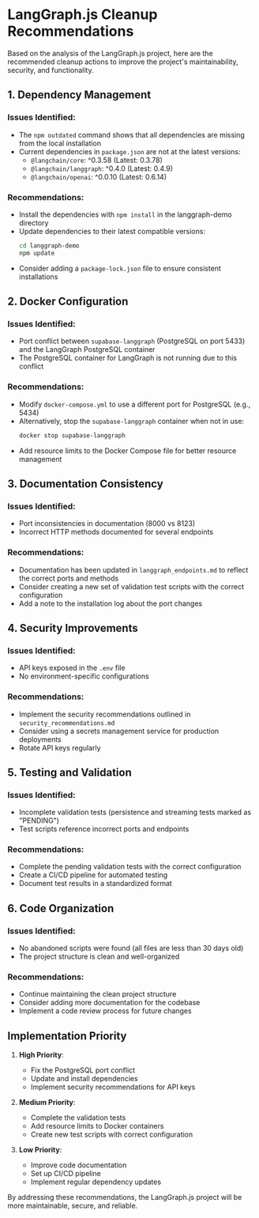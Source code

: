 # LangGraph.js Cleanup Recommendations

Based on the analysis of the LangGraph.js project, here are the recommended cleanup actions to improve the project's maintainability, security, and functionality.

## 1. Dependency Management

### Issues Identified:
- The `npm outdated` command shows that all dependencies are missing from the local installation
- Current dependencies in `package.json` are not at the latest versions:
  - `@langchain/core`: ^0.3.58 (Latest: 0.3.78)
  - `@langchain/langgraph`: ^0.4.0 (Latest: 0.4.9)
  - `@langchain/openai`: ^0.0.10 (Latest: 0.6.14)

### Recommendations:
- Install the dependencies with `npm install` in the langgraph-demo directory
- Update dependencies to their latest compatible versions:
  ```bash
  cd langgraph-demo
  npm update
  ```
- Consider adding a `package-lock.json` file to ensure consistent installations

## 2. Docker Configuration

### Issues Identified:
- Port conflict between `supabase-langgraph` (PostgreSQL on port 5433) and the LangGraph PostgreSQL container
- The PostgreSQL container for LangGraph is not running due to this conflict

### Recommendations:
- Modify `docker-compose.yml` to use a different port for PostgreSQL (e.g., 5434)
- Alternatively, stop the `supabase-langgraph` container when not in use:
  ```bash
  docker stop supabase-langgraph
  ```
- Add resource limits to the Docker Compose file for better resource management

## 3. Documentation Consistency

### Issues Identified:
- Port inconsistencies in documentation (8000 vs 8123)
- Incorrect HTTP methods documented for several endpoints

### Recommendations:
- Documentation has been updated in `langgraph_endpoints.md` to reflect the correct ports and methods
- Consider creating a new set of validation test scripts with the correct configuration
- Add a note to the installation log about the port changes

## 4. Security Improvements

### Issues Identified:
- API keys exposed in the `.env` file
- No environment-specific configurations

### Recommendations:
- Implement the security recommendations outlined in `security_recommendations.md`
- Consider using a secrets management service for production deployments
- Rotate API keys regularly

## 5. Testing and Validation

### Issues Identified:
- Incomplete validation tests (persistence and streaming tests marked as "PENDING")
- Test scripts reference incorrect ports and endpoints

### Recommendations:
- Complete the pending validation tests with the correct configuration
- Create a CI/CD pipeline for automated testing
- Document test results in a standardized format

## 6. Code Organization

### Issues Identified:
- No abandoned scripts were found (all files are less than 30 days old)
- The project structure is clean and well-organized

### Recommendations:
- Continue maintaining the clean project structure
- Consider adding more documentation for the codebase
- Implement a code review process for future changes

## Implementation Priority

1. **High Priority**:
   - Fix the PostgreSQL port conflict
   - Update and install dependencies
   - Implement security recommendations for API keys

2. **Medium Priority**:
   - Complete the validation tests
   - Add resource limits to Docker containers
   - Create new test scripts with correct configuration

3. **Low Priority**:
   - Improve code documentation
   - Set up CI/CD pipeline
   - Implement regular dependency updates

By addressing these recommendations, the LangGraph.js project will be more maintainable, secure, and reliable.